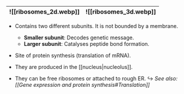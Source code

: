 
| ![[ribosomes_2d.webp]] | ![[ribosomes_3d.webp]] |
| :--: | :--: |
- Contains two different subunits. It is not bounded by a membrane.
	- **Smaller subunit**: Decodes genetic message.
	- **Larger subunit**: Catalyses peptide bond formation.
- Site of protein synthesis (translation of mRNA).
- They are produced in the [[nucleus|nucleolus]].

- They can be free ribosomes or attached to rough ER.
  ↪️ *See also: [[Gene expression and protein synthesis#Translation]]*
